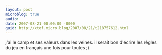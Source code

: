 ```yaml
---
layout: post
microblog: true
audio: 
date: 2007-08-21 00:00:00 -0000
guid: http://xtof.micro.blog/2007/08/21/t218757612.html
---
```

j'ai le camp et ses valeurs dans les veines. il serait bon d'écrire les règles du jeu en français une fois pour toutes  ;)
